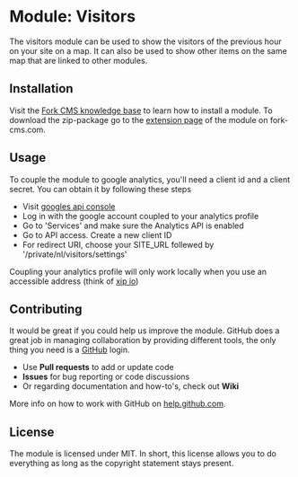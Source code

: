 # Module: Visitors

The visitors module can be used to show the visitors of the previous hour on your site on a map. It can also be used to show other items on the same map that are linked to other modules.

## Installation

Visit the [Fork CMS knowledge base](http://fork-cms.com/knowledge-base) to learn how to install a module. To download the zip-package go to the [extension page](http://www.fork-cms.com/extensions/detail/visitors) of the module on fork-cms.com.

## Usage

To couple the module to google analytics, you'll need a client id and a client secret. You can obtain it by following these steps

* Visit [googles api console](https://code.google.com/apis/console)
* Log in with the google account coupled to your analytics profile
* Go to 'Services' and make sure the Analytics API is enabled
* Go to API access. Create a new client ID
* For redirect URI, choose your SITE_URL follewed by '/private/nl/visitors/settings'

Coupling your analytics profile will only work locally when you use an accessible address (think of [xip io](http://xip.io/))

## Contributing

It would be great if you could help us improve the module. GitHub does a great job in managing collaboration by providing different tools, the only thing you need is a [GitHub](https://github.com/) login.

* Use **Pull requests** to add or update code
* **Issues** for bug reporting or code discussions
* Or regarding documentation and how-to's, check out **Wiki**

More info on how to work with GitHub on [help.github.com](https://help.github.com).

## License

The module is licensed under MIT. In short, this license allows you to do everything as long as the copyright statement stays present.